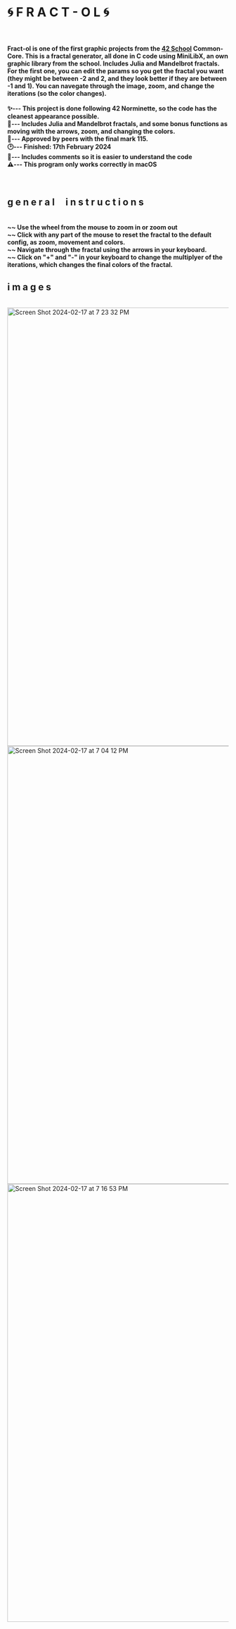 <h1>🌀 F R A C T - O L 🌀</h1>
<br><h4>Fract-ol is one of the first graphic projects from the <a href="https://www.42madrid.com/">42 School</a> Common-Core. This is a fractal generator, all done in C code using MiniLibX, an own graphic library from the school. Includes Julia and Mandelbrot fractals. For the first one, you can edit the params so you get the fractal you want (they might be between -2 and 2, and they look better if they are between -1 and 1). You can navegate through the image, zoom, and change the iterations (so the color changes).<br>
<br>✨--- This project is done following 42 Norminette, so the code has the cleanest appearance possible.
<br>🎈--- Includes Julia and Mandelbrot fractals, and some bonus functions as moving with the arrows, zoom, and changing the colors.
<br>🎯--- Approved by peers with the final mark <b>115</b>.
<br>🕑--- Finished: 17th February 2024
<br>📜--- Includes comments so it is easier to understand the code
<br>⚠️--- This program only works correctly in macOS<br>
</h4><br>
<h2>g e n e r a l &#160 &#160 i n s t r u c t i o n s</h2>
<h4><br>~~ Use the wheel from the mouse to zoom in or zoom out
<br>~~ Click with any part of the mouse to reset the fractal to the default config, as zoom, movement and colors.
<br>~~ Navigate through the fractal using the arrows in your keyboard.
<br>~~ Click on "+" and "-" in your keyboard to change the multiplyer of the iterations, which changes the final colors of the fractal.</h4>
<h2>i m a g e s</h2>
<br><img width="996" alt="Screen Shot 2024-02-17 at 7 23 32 PM" src="https://github.com/saragar2/fractol/assets/146083097/431ccf7d-efad-403e-bcdf-0a6fb757b668">
<img width="995" alt="Screen Shot 2024-02-17 at 7 04 12 PM" src="https://github.com/saragar2/fractol/assets/146083097/a0fd61db-7a99-4a41-98d7-3085a7c44c73">
<img width="995" alt="Screen Shot 2024-02-17 at 7 16 53 PM" src="https://github.com/saragar2/fractol/assets/146083097/d7fc7871-57b0-43f8-ad06-c8a2532c7daf">


